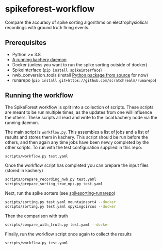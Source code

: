 # spikeforest-workflow

Compare the accuracy of spike sorting algorithms on electrophysiolical recordings with ground truth firing events.

## Prerequisites

* Python >= 3.8
* [A running kachery daemon](https://github.com/kacheryhub/kachery-doc/blob/main/doc/hostKacheryNode.md)
* Docker (unless you want to run the spike sorting outside of docker)
* SpikeInterface (`pip install spikeinterface`)
* nwb_conversion_tools (install [Python package from source](https://github.com/catalystneuro/nwb-conversion-tools) for now)
* runarepo (`pip install git+https://github.com/scratchrealm/runarepo`)

## Running the workflow

The SpikeForest workflow is split into a collection of scripts. These scripts are meant to be run multiple times, as the updates from one will influence the others. These scripts all read and write to the local kachery node via the running daemon.

The main script is `workflow.py`. This assembles a list of jobs and a list of results and stores them in kachery. This script should be run before the others, and then again any time jobs have been newly completed by the other scripts. To run with the test configuration supplied in this repo:

```bash
scripts/workflow.py test.yaml
```

Once the workflow script has completed you can prepare the input files (stored in kachery)

```bash
scripts/prepare_recording_nwb.py test.yaml
scripts/prepare_sorting_true_npz.py test.yaml
```

Next, run the spike sorters (see [spikesorting-runarepo](https://github.com/scratchrealm/spikesorting-runarepo))

```bash
scripts/sorting.py test.yaml mountainsort4 --docker
scripts/sorting.py test.yaml spykingcircus --docker
```

Then the comparison with truth

```bash
scripts/compare_with_truth.py test.yaml --docker
```

Finally, run the workflow script once again to collect the results

```bash
scripts/workflow.py test.yaml
```